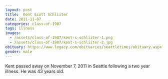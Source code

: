 ```yaml
---
layout: post
title:  Kent Scott Schliiter
date: 2011-11-07
categories: class-of-1987
tags: illness
images:
  - /assets/class-of-1987/kent-s-schliiter-1.png
  - /assets/class-of-1987/kent-s-schliiter-2.jpg
obituary: https://www.legacy.com/obituaries/seattletimes/obituary.aspx?n=kent-scott-schliiter&pid=154620476
gender: male
---
```

Kent passed away on November 7, 2011 in Seattle following a two year illness. He was 43 years old.
